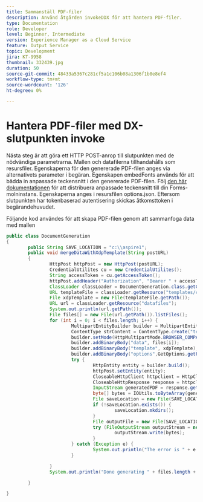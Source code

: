 ```yaml
---
title: Sammanställ PDF-filer
description: Använd åtgärden invokeDDX för att hantera PDF-filer.
type: Documentation
role: Developer
level: Beginner, Intermediate
version: Experience Manager as a Cloud Service
feature: Output Service
topic: Development
jira: KT-9958
thumbnail: 332439.jpg
duration: 50
source-git-commit: 48433a5367c281cf5a1c106b08a1306f1b0e8ef4
workflow-type: tm+mt
source-wordcount: '126'
ht-degree: 0%

---
```


# Hantera PDF-filer med DX-slutpunkten invoke


Nästa steg är att göra ett HTTP POST-anrop till slutpunkten med de nödvändiga parametrarna. Mallen och datafilerna tillhandahålls som resursfiler. Egenskaperna för den genererade PDF-filen anges via alternativets parameter i begäran. Egenskapen embedFonts används för att bädda in anpassade teckensnitt i den genererade PDF-filen. Följ [den här dokumentationen](https://experienceleague.adobe.com/docs/experience-manager-learn/cloud-service/forms/developing-for-cloud-service/intellij-set-up.html) för att distribuera anpassade teckensnitt till din Forms-molninstans. Egenskaperna anges i resursfilen options.json. Eftersom slutpunkten har tokenbaserad autentisering skickas åtkomsttoken i begärandehuvudet.

Följande kod användes för att skapa PDF-filen genom att sammanfoga data med mallen

```java
public class DocumentGeneration
{
        public String SAVE_LOCATION = "c:\\aspire1";
        public void mergeDataWithXdpTemplate(String postURL)
        {
                HttpPost httpPost = new HttpPost(postURL);
                CredentialUtilites cu = new CredentialUtilites();
                String accessToken = cu.getAccessToken();
                httpPost.addHeader("Authorization", "Bearer " + accessToken);
                ClassLoader classLoader = DocumentGeneration.class.getClassLoader();
                URL templateFile = classLoader.getResource("templates/custom_fonts.xdp");
                File xdpTemplate = new File(templateFile.getPath());
                URL url = classLoader.getResource("datafiles");
                System.out.println(url.getPath());
                File files[] = new File(url.getPath()).listFiles();
                for (int i = 0; i < files.length; i++) {
                        MultipartEntityBuilder builder = MultipartEntityBuilder.create();
                        ContentType strContent = ContentType.create("text/plain", Charset.forName("UTF-8"));
                        builder.setMode(HttpMultipartMode.BROWSER_COMPATIBLE);
                        builder.addBinaryBody("data", files[i]);
                        builder.addBinaryBody("template", xdpTemplate);
                        builder.addBinaryBody("options",GetOptions.getPDFOptions().getBytes(),ContentType.APPLICATION_JSON,"options"
                        try {
                                HttpEntity entity = builder.build();
                                httpPost.setEntity(entity);
                                CloseableHttpClient httpclient = HttpClients.createDefault();
                                CloseableHttpResponse response = httpclient.execute(httpPost);
                                InputStream generatedPDF = response.getEntity().getContent();
                                byte[] bytes = IOUtils.toByteArray(generatedPDF);
                                File saveLocation = new File(SAVE_LOCATION);
                                if (!saveLocation.exists()) {
                                        saveLocation.mkdirs();
                                }
                                File outputFile = new File(SAVE_LOCATION+File.separator+files[i].getName().replace("xml", "pdf"));
                                try (FileOutputStream outputStream = new FileOutputStream(outputFile)) {
                                        outputStream.write(bytes);
                                }
                        } catch (Exception e) {
                                System.out.println("The error is " + e.getMessage());
                        }

                }
                System.out.println("Done generating " + files.length + " files");

        }

}
```
